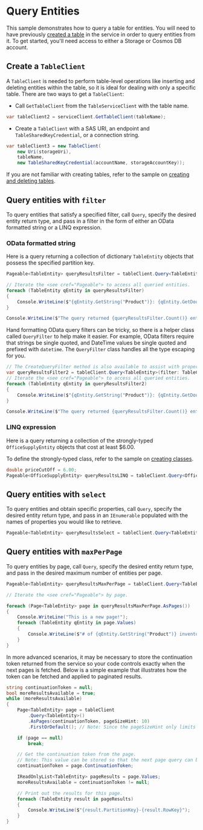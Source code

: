 # Query Entities

This sample demonstrates how to query a table for entities. You will need to have previously [created a table](https://github.com/Azure/azure-sdk-for-net/blob/main/sdk/tables/Azure.Data.Tables/samples/Sample1CreateDeleteTables.md) in the service in order to query entities from it. To get started, you'll need access to either a Storage or Cosmos DB account.

## Create a `TableClient`

A `TableClient` is needed to perform table-level operations like inserting and deleting entities within the table, so it is ideal for dealing with only a specific table. There are two ways to get a `TableClient`:
- Call `GetTableClient` from the `TableServiceClient` with the table name.

```C# Snippet:TablesSample1GetTableClient
var tableClient2 = serviceClient.GetTableClient(tableName);
```

- Create a `TableClient` with a SAS URI, an endpoint and `TableSharedKeyCredential`, or a connection string.

```C# Snippet:TablesSample1CreateTableClient
var tableClient3 = new TableClient(
    new Uri(storageUri),
    tableName,
    new TableSharedKeyCredential(accountName, storageAccountKey));
```

If you are not familiar with creating tables, refer to the sample on [creating and deleting tables](https://github.com/Azure/azure-sdk-for-net/blob/main/sdk/tables/Azure.Data.Tables/samples/Sample1CreateDeleteTables.md).

## Query entities with `filter`

To query entities that satisfy a specified filter, call `Query`, specify the desired entity return type, and pass in a filter in the form of either an OData formatted string or a LINQ expression.

### OData formatted string

Here is a query returning a collection of dictionary `TableEntity` objects that possess the specified partition key.

```C# Snippet:TablesSample4QueryEntitiesFilter
Pageable<TableEntity> queryResultsFilter = tableClient.Query<TableEntity>(filter: $"PartitionKey eq '{partitionKey}'");

// Iterate the <see cref="Pageable"> to access all queried entities.
foreach (TableEntity qEntity in queryResultsFilter)
{
    Console.WriteLine($"{qEntity.GetString("Product")}: {qEntity.GetDouble("Price")}");
}

Console.WriteLine($"The query returned {queryResultsFilter.Count()} entities.");
```

Hand formatting OData query filters can be tricky, so there is a helper class called `QueryFilter` to help make it easier.
For example, OData filters require that strings be single quoted, and DateTime values be single quoted and prefixed with `datetime`.
The `QueryFilter` class handles all the type escaping for you.

```C# Snippet:TablesSample4QueryEntitiesFilterWithQueryFilter
// The CreateQueryFilter method is also available to assist with properly formatting and escaping OData queries.
var queryResultsFilter2 = tableClient.Query<TableEntity>(filter: TableClient.CreateQueryFilter($"PartitionKey eq {partitionKey}"));
// Iterate the <see cref="Pageable"> to access all queried entities.
foreach (TableEntity qEntity in queryResultsFilter2)
{
    Console.WriteLine($"{qEntity.GetString("Product")}: {qEntity.GetDouble("Price")}");
}

Console.WriteLine($"The query returned {queryResultsFilter.Count()} entities.");
```

### LINQ expression

Here is a query returning a collection of the strongly-typed `OfficeSupplyEntity` objects that cost at least $6.00.

To define the strongly-typed class, refer to the sample on [creating classes](https://github.com/Azure/azure-sdk-for-net/blob/main/sdk/tables/Azure.Data.Tables/samples/Sample2CreateDeleteEntities.md).

```C# Snippet:TablesSample4QueryEntitiesExpression
double priceCutOff = 6.00;
Pageable<OfficeSupplyEntity> queryResultsLINQ = tableClient.Query<OfficeSupplyEntity>(ent => ent.Price >= priceCutOff);
```

## Query entities with `select`

To query entities and obtain specific properties, call `Query`, specify the desired entity return type, and pass in an `IEnumerable` populated with the names of properties you would like to retrieve.

```C# Snippet:TablesSample4QueryEntitiesSelect
Pageable<TableEntity> queryResultsSelect = tableClient.Query<TableEntity>(select: new List<string>() { "Product", "Price" });
```

## Query entities with `maxPerPage`

To query entities by page, call `Query`, specify the desired entity return type, and pass in the desired maximum number of entities per page.

```C# Snippet:TablesSample4QueryEntitiesMaxPerPage
Pageable<TableEntity> queryResultsMaxPerPage = tableClient.Query<TableEntity>(maxPerPage: 10);

// Iterate the <see cref="Pageable"> by page.

foreach (Page<TableEntity> page in queryResultsMaxPerPage.AsPages())
{
    Console.WriteLine("This is a new page!");
    foreach (TableEntity qEntity in page.Values)
    {
        Console.WriteLine($"# of {qEntity.GetString("Product")} inventoried: {qEntity.GetInt32("Quantity")}");
    }
}
```

In more advanced scenarios, it may be necessary to store the continuation token returned from the service so your code controls exactly when the next pages is fetched.
Below is a simple example that illustrates how the token can be fetched and applied to paginated results.

```C# Snippet:TablesSample4QueryPagination
string continuationToken = null;
bool moreResultsAvailable = true;
while (moreResultsAvailable)
{
    Page<TableEntity> page = tableClient
        .Query<TableEntity>()
        .AsPages(continuationToken, pageSizeHint: 10)
        .FirstOrDefault(); // Note: Since the pageSizeHint only limits the number of results in a single page, we explicitly only enumerate the first page.

    if (page == null)
        break;

    // Get the continuation token from the page.
    // Note: This value can be stored so that the next page query can be executed later.
    continuationToken = page.ContinuationToken;

    IReadOnlyList<TableEntity> pageResults = page.Values;
    moreResultsAvailable = continuationToken != null;

    // Print out the results for this page.
    foreach (TableEntity result in pageResults)
    {
        Console.WriteLine($"{result.PartitionKey}-{result.RowKey}");
    }
}
```
